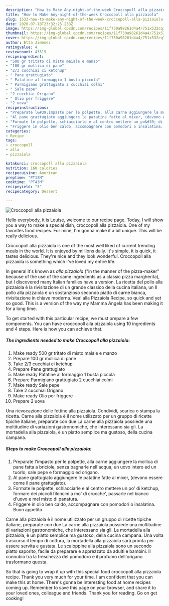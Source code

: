 ```yaml
---
description: "How to Make Any-night-of-the-week Croccopoll alla pizzaiola"
title: "How to Make Any-night-of-the-week Croccopoll alla pizzaiola"
slug: 1533-how-to-make-any-night-of-the-week-croccopoll-alla-pizzaiola
date: 2020-07-18T23:32:25.233Z
image: https://img-global.cpcdn.com/recipes/11f730a98261d4a4/751x532cq70/croccopoll-alla-pizzaiola-recipe-main-photo.jpg
thumbnail: https://img-global.cpcdn.com/recipes/11f730a98261d4a4/751x532cq70/croccopoll-alla-pizzaiola-recipe-main-photo.jpg
cover: https://img-global.cpcdn.com/recipes/11f730a98261d4a4/751x532cq70/croccopoll-alla-pizzaiola-recipe-main-photo.jpg
author: Etta Jimenez
ratingvalue: 4
reviewcount: 43519
recipeingredient:
- "500 gr tritato di misto maiale e manzo"
- "100 gr mollica di pane"
- "2/3 cucchiai ci ketchup"
- " Pane grattugiato"
- " Patatine al formaggio 1 busta piccola"
- " Parmigiano grattugiato 2 cucchiai colmi"
- " Sale pepe"
- "2 cucchiai Origano"
- " Olio per friggere"
- "2 uova"
recipeinstructions:
- "Preparate l&#39;impasto per le polpette, alla carne aggiungere la mollica di pane fatta a briciole, senza bagnarle nell&#39;acqua, un uovo intero ed un tuorlo, sale pepe e formaggio ed origano."
- "Al pane grattugiato aggiungere le patatine fatte al mixer, (devono essere come il pane grattugiato)."
- "Formate le polpette, schiacciarle e al centro mettere un po&#39; di ketchup, formare dei piccoli filoncini a mo&#39; di crocche&#39;, passarle nel bianco d&#39;uovo e mel misto di panatura."
- "Friggere in olio ben caldo, accompagnare con pomodori o insalatina. Buon appetito."
categories:
- Recipe
tags:
- croccopoll
- alla
- pizzaiola

katakunci: croccopoll alla pizzaiola 
nutrition: 160 calories
recipecuisine: American
preptime: "PT13M"
cooktime: "PT43M"
recipeyield: "3"
recipecategory: Dessert

---
```



![Croccopoll alla pizzaiola](https://img-global.cpcdn.com/recipes/11f730a98261d4a4/751x532cq70/croccopoll-alla-pizzaiola-recipe-main-photo.jpg)

Hello everybody, it is Louise, welcome to our recipe page. Today, I will show you a way to make a special dish, croccopoll alla pizzaiola. One of my favorites food recipes. For mine, I'm gonna make it a bit unique. This will be really delicious.

Croccopoll alla pizzaiola is one of the most well liked of current trending meals in the world. It is enjoyed by millions daily. It's simple, it is quick, it tastes delicious. They're nice and they look wonderful. Croccopoll alla pizzaiola is something which I've loved my entire life.

In general it&#39;s known as *alla pizzaiola* (&#34;in the manner of the pizza-maker&#34; because of the use of the same ingredients as a classic pizza margherita), but I discovered many Italian families have a version. La ricetta del pollo alla pizzaiola è la rivisitazione di un grande classico della cucina italiana, un Il pollo alla pizzaiola è un sostanzioso secondo piatto di carne bianca, rivisitazione in chiave moderna. Veal alla Pizzaiola Recipe, so quick and yet so good. This is a version of the way my Mamma Angela has been making it for a long time.


To get started with this particular recipe, we must prepare a few components. You can have croccopoll alla pizzaiola using 10 ingredients and 4 steps. Here is how you can achieve that.

<!--inarticleads1-->

##### The ingredients needed to make Croccopoll alla pizzaiola:

1. Make ready 500 gr tritato di misto maiale e manzo
1. Prepare 100 gr mollica di pane
1. Take 2/3 cucchiai ci ketchup
1. Prepare  Pane grattugiato
1. Make ready  Patatine al formaggio 1 busta piccola
1. Prepare  Parmigiano grattugiato 2 cucchiai colmi
1. Make ready  Sale pepe
1. Take 2 cucchiai Origano
1. Make ready  Olio per friggere
1. Prepare 2 uova


Una rievocazione delle fettine alla pizzaiola. Condividi, scarica o stampa la ricetta. Carne alla pizzaiola è il nome utilizzato per un gruppo di ricette tipiche italiane, preparate con due La carne alla pizzaiola possiede una moltitudine di variazioni gastronomiche, che interessano sia gli. La mortadella alla pizzaiola, è un piatto semplice ma gustoso, della cucina campana. 

<!--inarticleads2-->

##### Steps to make Croccopoll alla pizzaiola:

1. Preparate l&#39;impasto per le polpette, alla carne aggiungere la mollica di pane fatta a briciole, senza bagnarle nell&#39;acqua, un uovo intero ed un tuorlo, sale pepe e formaggio ed origano.
1. Al pane grattugiato aggiungere le patatine fatte al mixer, (devono essere come il pane grattugiato).
1. Formate le polpette, schiacciarle e al centro mettere un po&#39; di ketchup, formare dei piccoli filoncini a mo&#39; di crocche&#39;, passarle nel bianco d&#39;uovo e mel misto di panatura.
1. Friggere in olio ben caldo, accompagnare con pomodori o insalatina. Buon appetito.


Carne alla pizzaiola è il nome utilizzato per un gruppo di ricette tipiche italiane, preparate con due La carne alla pizzaiola possiede una moltitudine di variazioni gastronomiche, che interessano sia gli. La mortadella alla pizzaiola, è un piatto semplice ma gustoso, della cucina campana. Una volta trascorso il tempo di cottura, la mortadella alla pizzaiola sarà pronta per essere servita e gustata. Le scaloppine alla pizzaiola sono un secondo piatto saporito, facile da preparare e apprezzato da adulti e bambini. Il connubio tra la freschezza del pomodoro e il profumo dell&#39;origano trasformano questa. 

So that is going to wrap it up with this special food croccopoll alla pizzaiola recipe. Thank you very much for your time. I am confident that you can make this at home. There's gonna be interesting food at home recipes coming up. Remember to save this page on your browser, and share it to your loved ones, colleague and friends. Thank you for reading. Go on get cooking!
